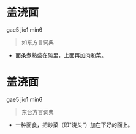 # 盖浇面
gae5 jio1 min6
> 如东方言词典
- 面条煮熟盛在碗里，上面再加肉和菜。

# 盖浇面
gae5 jio1 min6
> 东台方言词典
- 一种面食，把炒菜（即"浇头"）加在下好的面上。
